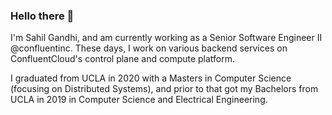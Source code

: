### Hello there 👋

I'm Sahil Gandhi, and am currently working as a Senior Software Engineer II @confluentinc. These days, I work on various backend services on ConfluentCloud's control plane and compute platform.


I graduated from UCLA in 2020 with a Masters in Computer Science (focusing on Distributed Systems), and prior to that got my Bachelors from UCLA in 2019 in Computer Science and Electrical Engineering.
